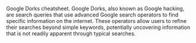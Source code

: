 Google Dorks cheatsheet. Google Dorks, also known as Google hacking, are search queries that use advanced Google search operators to find specific information on the internet. These operators allow users to refine their searches beyond simple keywords, potentially uncovering information that is not readily apparent through typical searches.
